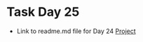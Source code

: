 # Task Day 25

- Link to readme.md file for Day 24 [Project](https://github.com/nishantsharma312/node-todo-cicd/blob/9e5adbae86c86a2ca08adfeefe37c633613b8084/README.md)
